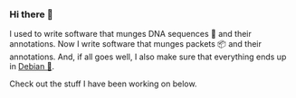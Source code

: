 ### Hi there 👋

I used to write software that munges DNA sequences 🧬 and their annotations. Now I write software that munges packets 📦 and their annotations. And, if all goes well, I also make sure that everything ends up in [Debian 🍥](https://qa.debian.org/developer.php?login=satta). 

Check out the stuff I have been working on below.
